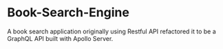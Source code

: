 # Book-Search-Engine
A book search application originally using Restful API refactored it to be a GraphQL API built with Apollo Server.

